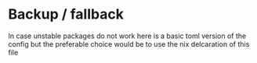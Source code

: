 # Backup / fallback
In case unstable packages do not work here is a basic toml version of the config but the preferable choice would be to use the nix delcaration of this file
